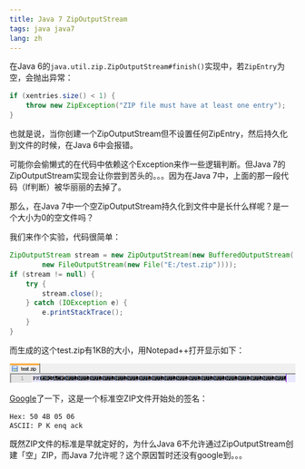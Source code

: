 ```yaml
---
title: Java 7 ZipOutputStream
tags: java java7
lang: zh
---
```


在Java 6的`java.util.zip.ZipOutputStream#finish()`实现中，若`ZipEntry`为空，会抛出异常：

```java
if (xentries.size() < 1) {          
	throw new ZipException("ZIP file must have at least one entry");           
}
```

<!--more-->

也就是说，当你创建一个ZipOutputStream但不设置任何ZipEntry，然后持久化到文件的时候，在Java 6中会报错。

可能你会偷懒式的在代码中依赖这个Exception来作一些逻辑判断。但Java 7的ZipOutputStream实现会让你尝到苦头的。。。因为在Java 7中，上面的那一段代码（If判断）被华丽丽的去掉了。

那么，在Java 7中一个空ZipOutputStream持久化到文件中是长什么样呢？是一个大小为0的空文件吗？

我们来作个实验，代码很简单：

```java 
ZipOutputStream stream = new ZipOutputStream(new BufferedOutputStream(         
		new FileOutputStream(new File("E:/test.zip"))));          
if (stream != null) {          
	try {          
		stream.close();          
	} catch (IOException e) {          
		e.printStackTrace();          
	}          
}
```

而生成的这个test.zip有1KB的大小，用Notepad++打开显示如下：

![image](/images/201212/image.png)

[Google](http://www.digitalpreservation.gov:8081/formats/fdd/fdd000354.shtml)了一下，这是一个标准空ZIP文件开始处的签名：

```
Hex: 50 4B 05 06       
ASCII: P K enq ack
```

既然ZIP文件的标准是早就定好的，为什么Java 6不允许通过ZipOutputStream创建「空」ZIP，而Java 7允许呢？这个原因暂时还没有google到。。。
